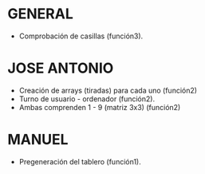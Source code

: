 # GENERAL

- Comprobación de casillas (función3).

# JOSE ANTONIO

- Creación de arrays (tiradas) para cada uno (función2)
- Turno de usuario - ordenador (función2).
- Ambas comprenden 1 - 9 (matriz 3x3) (función2)

# MANUEL

- Pregeneración del tablero (función1).